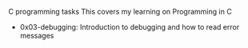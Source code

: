   C programming tasks
This covers my learning on Programming in C

 - 0x03-debugging: Introduction to debugging and how to read error messages
